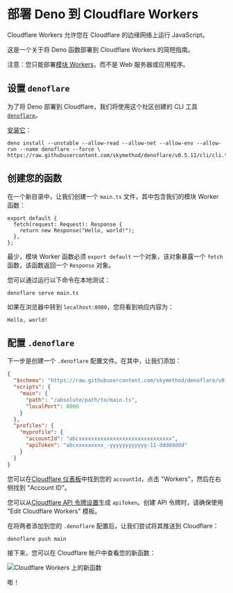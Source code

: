 # 部署 Deno 到 Cloudflare Workers

Cloudflare Workers 允许您在 Cloudflare 的边缘网络上运行 JavaScript。

这是一个关于将 Deno 函数部署到 Cloudflare Workers 的简短指南。

注意：您只能部署[模块 Workers](https://developers.cloudflare.com/workers/learning/migrating-to-module-workers/)，而不是
Web 服务器或应用程序。

## 设置 `denoflare`

为了将 Deno 部署到 Cloudflare，我们将使用这个社区创建的 CLI 工具
[`denoflare`](https://denoflare.dev/)。

[安装它](https://denoflare.dev/cli/#installation)：

```shell, ignore
deno install --unstable --allow-read --allow-net --allow-env --allow-run --name denoflare --force \
https://raw.githubusercontent.com/skymethod/denoflare/v0.5.11/cli/cli.ts
```

## 创建您的函数

在一个新目录中，让我们创建一个 `main.ts` 文件，其中包含我们的模块 Worker 函数：

```ts, ignore
export default {
  fetch(request: Request): Response {
    return new Response("Hello, world!");
  },
};
```

最少，模块 Worker 函数必须 `export default` 一个对象，该对象暴露一个 `fetch`
函数，该函数返回一个 `Response` 对象。

您可以通过运行以下命令在本地测试：

```shell, ignore
denoflare serve main.ts
```

如果在浏览器中转到 `localhost:8080`，您将看到响应内容为：

```
Hello, world!
```

## 配置 `.denoflare`

下一步是创建一个 `.denoflare` 配置文件。在其中，让我们添加：

```json
{
  "$schema": "https://raw.githubusercontent.com/skymethod/denoflare/v0.5.11/common/config.schema.json",
  "scripts": {
    "main": {
      "path": "/absolute/path/to/main.ts",
      "localPort": 8000
    }
  },
  "profiles": {
    "myprofile": {
      "accountId": "abcxxxxxxxxxxxxxxxxxxxxxxxxxxxxxx",
      "apiToken": "abcxxxxxxxxx_-yyyyyyyyyyyy-11-dddddddd"
    }
  }
}
```

您可以在[Cloudflare 仪表板](https://dash.cloudflare.com/)中找到您的
`accountId`，点击 "Workers"，然后在右侧找到 "Account ID"。

您可以从[Cloudflare API 令牌设置](https://dash.cloudflare.com/profile/api-tokens)生成
`apiToken`。创建 API 令牌时，请确保使用 "Edit Cloudflare Workers" 模板。

在将两者添加到您的 `.denoflare` 配置后，让我们尝试将其推送到 Cloudflare：

```
denoflare push main
```

接下来，您可以在 Cloudflare 帐户中查看您的新函数：

![Cloudflare Workers 上的新函数](../../images/how-to/cloudflare-workers/main-on-cloudflare.png)

嘭！
